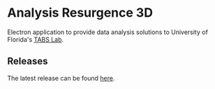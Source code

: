# Analysis Resurgence 3D
Electron application to provide data analysis solutions to University of Florida's [TABS Lab](https://www.tabs-labs.com/).

## Releases
The latest release can be found [here](https://github.com/MatthewLamperski/analysis-resurgence-3d/releases/latest).
